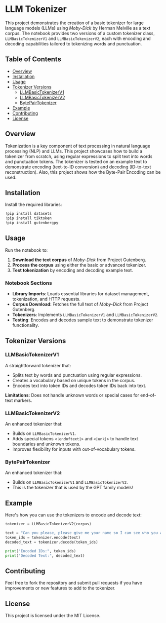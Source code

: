 # LLM Tokenizer

This project demonstrates the creation of a basic tokenizer for large language models (LLMs) using *Moby-Dick* by Herman Melville as a text corpus. The notebook provides two versions of a custom tokenizer class, `LLMBasicTokenizerV1` and `LLMBasicTokenizerV2`, each with encoding and decoding capabilities tailored to tokenizing words and punctuation.

## Table of Contents
- [Overview](#overview)
- [Installation](#installation)
- [Usage](#usage)
- [Tokenizer Versions](#tokenizer-versions)
  - [LLMBasicTokenizerV1](#llmbasictokenizerv1)
  - [LLMBasicTokenizerV2](#llmbasictokenizerv2)
  - [BytePairTokenizer](#bytepairtokenizer)
- [Example](#example)
- [Contributing](#contributing)
- [License](#license)

## Overview
Tokenization is a key component of text processing in natural language processing (NLP) and LLMs. This project showcases how to build a tokenizer from scratch, using regular expressions to split text into words and punctuation tokens. The tokenizer is tested on an example text to demonstrate encoding (text-to-ID conversion) and decoding (ID-to-text reconstruction). Also, this project shows how the Byte-Pair Encoding can be used.

## Installation
Install the required libraries:
```bash
!pip install datasets
!pip install tiktoken
!pip install gutenbergpy
```

## Usage
Run the notebook to:

1. **Download the text corpus** of *Moby-Dick* from Project Gutenberg.
2. **Process the corpus** using either the basic or advanced tokenizer.
3. **Test tokenization** by encoding and decoding example text.

### Notebook Sections
- **Library Imports**: Loads essential libraries for dataset management, tokenization, and HTTP requests.
- **Corpus Download**: Fetches the full text of *Moby-Dick* from Project Gutenberg.
- **Tokenizers**: Implements `LLMBasicTokenizerV1` and `LLMBasicTokenizerV2`.
- **Testing**: Encodes and decodes sample text to demonstrate tokenizer functionality.

## Tokenizer Versions

### LLMBasicTokenizerV1
A straightforward tokenizer that:
- Splits text by words and punctuation using regular expressions.
- Creates a vocabulary based on unique tokens in the corpus.
- Encodes text into token IDs and decodes token IDs back into text.

**Limitations**: Does not handle unknown words or special cases for end-of-text markers.

### LLMBasicTokenizerV2
An enhanced tokenizer that:
- Builds on `LLMBasicTokenizerV1`.
- Adds special tokens `<|endoftext|>` and `<|unk|>` to handle text boundaries and unknown tokens.
- Improves flexibility for inputs with out-of-vocabulary tokens.

### BytePairTokenizer
An enhanced tokenizer that:
- Builds on `LLMBasicTokenizerV1` and `LLMBasicTokenizerV2`.
- This is the tokenizer that is used by the GPT family models!

## Example

Here's how you can use the tokenizers to encode and decode text:

```python
tokenizer = LLMBasicTokenizerV2(corpus)

text = "Can you please, please give me your name so I can see who you actually are."
token_ids = tokenizer.encode(text)
decoded_text = tokenizer.decode(token_ids)

print("Encoded IDs:", token_ids)
print("Decoded Text:", decoded_text)
```

## Contributing
Feel free to fork the repository and submit pull requests if you have improvements or new features to add to the tokenizer.

## License
This project is licensed under the MIT License.


